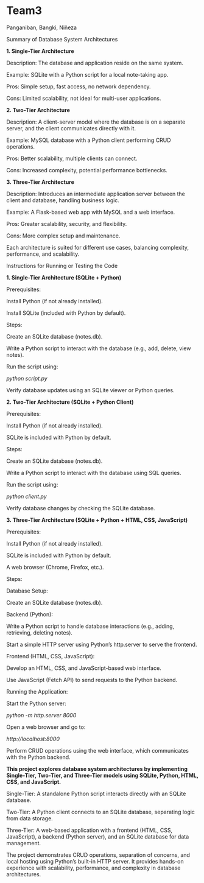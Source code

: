 # Team3
Panganiban, Bangki, Niñeza

Summary of Database System Architectures

**1. Single-Tier Architecture**

Description: The database and application reside on the same system.

Example: SQLite with a Python script for a local note-taking app.

Pros: Simple setup, fast access, no network dependency.

Cons: Limited scalability, not ideal for multi-user applications.

**2. Two-Tier Architecture**

Description: A client-server model where the database is on a separate server, and the client communicates directly with it.

Example: MySQL database with a Python client performing CRUD operations.

Pros: Better scalability, multiple clients can connect.

Cons: Increased complexity, potential performance bottlenecks.

**3. Three-Tier Architecture**

Description: Introduces an intermediate application server between the client and database, handling business logic.

Example: A Flask-based web app with MySQL and a web interface.

Pros: Greater scalability, security, and flexibility.

Cons: More complex setup and maintenance.

Each architecture is suited for different use cases, balancing complexity, performance, and scalability.



Instructions for Running or Testing the Code

**1. Single-Tier Architecture (SQLite + Python)**

Prerequisites:

Install Python (if not already installed).

Install SQLite (included with Python by default).

Steps:

Create an SQLite database (notes.db).

Write a Python script to interact with the database (e.g., add, delete, view notes).

Run the script using:

_python script.py_

Verify database updates using an SQLite viewer or Python queries.

**2. Two-Tier Architecture (SQLite + Python Client)**

Prerequisites:

Install Python (if not already installed).

SQLite is included with Python by default.

Steps:

Create an SQLite database (notes.db).

Write a Python script to interact with the database using SQL queries.

Run the script using:

_python client.py_

Verify database changes by checking the SQLite database.

**3. Three-Tier Architecture (SQLite + Python + HTML, CSS, JavaScript)**

Prerequisites:

Install Python (if not already installed).

SQLite is included with Python by default.

A web browser (Chrome, Firefox, etc.).

Steps:

Database Setup:

Create an SQLite database (notes.db).

Backend (Python):

Write a Python script to handle database interactions (e.g., adding, retrieving, deleting notes).

Start a simple HTTP server using Python’s http.server to serve the frontend.

Frontend (HTML, CSS, JavaScript):


Develop an HTML, CSS, and JavaScript-based web interface.

Use JavaScript (Fetch API) to send requests to the Python backend.

Running the Application:

Start the Python server:

_python -m http.server 8000_

Open a web browser and go to:

_http://localhost:8000_

Perform CRUD operations using the web interface, which communicates with the Python backend.

**This project explores database system architectures by implementing Single-Tier, Two-Tier, and Three-Tier models using SQLite, Python, HTML, CSS, and JavaScript.**

Single-Tier: A standalone Python script interacts directly with an SQLite database.

Two-Tier: A Python client connects to an SQLite database, separating logic from data storage.

Three-Tier: A web-based application with a frontend (HTML, CSS, JavaScript), a backend (Python server), and an SQLite database for data management.

The project demonstrates CRUD operations, separation of concerns, and local hosting using Python’s built-in HTTP server. It provides hands-on experience with scalability, performance, and complexity in database architectures.

